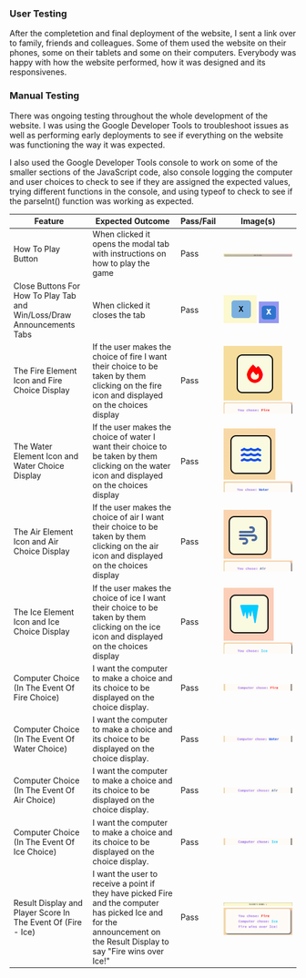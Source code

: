 ### **User Testing**

After the completetion and final deployment of the website, I sent a link over to family, friends and colleagues. Some of them used the website on their phones, some on their tablets and some on their computers. Everybody was happy with how the website performed, how it was designed and its responsivenes.

### **Manual Testing**

There was ongoing testing throughout the whole development of the website. I was using the Google Developer Tools to troubleshoot issues as well as performing early deployments to see if everything on the website was functioning the way it was expected.

I also used the Google Developer Tools console to work on some of the smaller sections of the JavaScript code, also console logging the computer and user choices to check to see if they are assigned the expected values, trying different functions in the console, and using typeof to check to see if the parseInt() function was working as expected.

| Feature | Expected Outcome | Pass/Fail | Image(s) |
| ------- | ---------------- | --------- | -------- |
| How To Play Button | When clicked it opens the modal tab with instructions on how to play the game | Pass | ![How To Play Button](https://github.com/devnickocodes/the-elements-game/blob/main/documentation/how-to-play.png) |
| Close Buttons For How To Play Tab and Win/Loss/Draw Announcements Tabs | When clicked it closes the tab | Pass | ![How To Play Tab Close Button](https://github.com/devnickocodes/the-elements-game/blob/main/documentation/how-to-play-tab-close-btn.png) ![Win/Loss/Draw Tabs Close Button](https://github.com/devnickocodes/the-elements-game/blob/main/documentation/win-loss-draw-announcement-close-btns.png)|
| The Fire Element Icon and Fire Choice Display| If the user makes the choice of fire I want their choice to be taken by them clicking on the fire icon and displayed on the choices display | Pass | ![The Fire Element Icon](https://github.com/devnickocodes/the-elements-game/blob/main/documentation/fire-icon.png) ![The Fire Choice Display](https://github.com/devnickocodes/the-elements-game/blob/main/documentation/player-chooses-fire.png)|
| The Water Element Icon and Water Choice Display| If the user makes the choice of water I want their choice to be taken by them clicking on the water icon and displayed on the choices display | Pass | ![The Water Element Icon](https://github.com/devnickocodes/the-elements-game/blob/main/documentation/water-icon.png) ![The Water Choice Display](https://github.com/devnickocodes/the-elements-game/blob/main/documentation/player-chooses-water.png)|
| The Air Element Icon and Air Choice Display| If the user makes the choice of air I want their choice to be taken by them clicking on the air icon and displayed on the choices display | Pass | ![The Air Element Icon](https://github.com/devnickocodes/the-elements-game/blob/main/documentation/air-icon.png) ![The Air Choice Display](https://github.com/devnickocodes/the-elements-game/blob/main/documentation/player-chooses-air.png)|
| The Ice Element Icon and Ice Choice Display| If the user makes the choice of ice I want their choice to be taken by them clicking on the ice icon and displayed on the choices display | Pass | ![The Ice Element Icon](https://github.com/devnickocodes/the-elements-game/blob/main/documentation/ice-icon.png) ![The Ice Choice Display](https://github.com/devnickocodes/the-elements-game/blob/main/documentation/player-chooses-ice.png)|
| Computer Choice (In The Event Of Fire Choice) | I want the computer to make a choice and its choice to be displayed on the choice display. | Pass | ![Computer Choice - Fire](https://github.com/devnickocodes/the-elements-game/blob/main/documentation/computer-chooses-fire.png) |
| Computer Choice (In The Event Of Water Choice) | I want the computer to make a choice and its choice to be displayed on the choice display. | Pass | ![Computer Choice - Water](https://github.com/devnickocodes/the-elements-game/blob/main/documentation/computer-chooses-water.png) |
| Computer Choice (In The Event Of Air Choice) | I want the computer to make a choice and its choice to be displayed on the choice display. | Pass | ![Computer Choice - Air](https://github.com/devnickocodes/the-elements-game/blob/main/documentation/computer-chooses-air.png) |
| Computer Choice (In The Event Of Ice Choice) | I want the computer to make a choice and its choice to be displayed on the choice display. | Pass | ![Computer Choice - Ice](https://github.com/devnickocodes/the-elements-game/blob/main/documentation/computer-chooses-ice.png) |
| Result Display and Player Score In The Event Of (Fire - Ice) | I want the user to receive a point if they have picked Fire and the computer has picked Ice and for the announcement on the Result Display to say "Fire wins over Ice!"| Pass | ![User Score](https://github.com/devnickocodes/the-elements-game/blob/main/documentation/player-score-plus-one.png) ![Fire - Ice Result Display](https://github.com/devnickocodes/the-elements-game/blob/main/documentation/fire-vs-ice-result-display.png)
